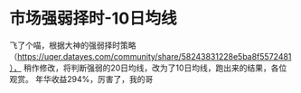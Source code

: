 # 市场强弱择时-10日均线

飞了个喵，根据大神的强弱择时策略（https://uqer.datayes.com/community/share/58243831228e5ba8f5572481），
稍作修改，将判断强弱的20日均线，改为了10日均线，跑出来的结果，各位观赏。
年华收益294%，厉害了，我的哥
